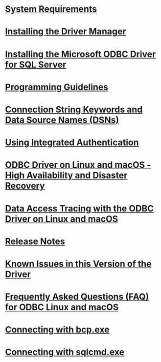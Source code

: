 # [System Requirements](system-requirements.md)
# [Installing the Driver Manager](installing-the-driver-manager.md)
# [Installing the Microsoft ODBC Driver for SQL Server](installing-the-microsoft-odbc-driver-for-sql-server.md)

# [Programming Guidelines](programming-guidelines.md)
# [Connection String Keywords and Data Source Names (DSNs)](connection-string-keywords-and-data-source-names-dsns.md)
# [Using Integrated Authentication](using-integrated-authentication.md)

# [ODBC Driver on Linux and macOS - High Availability and Disaster Recovery](odbc-driver-on-linux-support-for-high-availability-disaster-recovery.md)
# [Data Access Tracing with the ODBC Driver on Linux and macOS](data-access-tracing-with-the-odbc-driver-on-linux.md)

# [Release Notes](release-notes.md)
# [Known Issues in this Version of the Driver](known-issues-in-this-version-of-the-driver.md)
# [Frequently Asked Questions (FAQ) for ODBC Linux and macOS](frequently-asked-questions-faq-for-odbc-linux.md)

# [Connecting with bcp.exe](connecting-with-bcp.md)
# [Connecting with sqlcmd.exe](connecting-with-sqlcmd.md)
